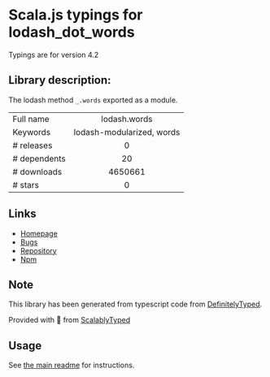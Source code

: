 
# Scala.js typings for lodash_dot_words

Typings are for version 4.2

## Library description:
The lodash method `_.words` exported as a module.

|                    |                 |
| ------------------ | :-------------: |
| Full name          | lodash.words |
| Keywords           | lodash-modularized, words |
| # releases         | 0 |
| # dependents       | 20 |
| # downloads        | 4650661 |
| # stars            | 0 |

## Links
- [Homepage](https://lodash.com/)
- [Bugs](https://github.com/lodash/lodash/issues)
- [Repository](https://github.com/lodash/lodash)
- [Npm](https://www.npmjs.com/package/lodash.words)
    


## Note
This library has been generated from typescript code from [DefinitelyTyped](https://definitelytyped.org).

Provided with :purple_heart: from [ScalablyTyped](https://github.com/oyvindberg/ScalablyTyped)

## Usage
See [the main readme](../../readme.md) for instructions.



